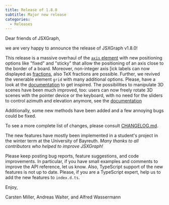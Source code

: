 ```yaml
---
title: Release of 1.8.0
subtitle: Major new release
categories:
  - Releases
---
```


Dear friends of JSXGraph,

we are very happy to announce the release of JSXGraph v1.8.0!

This release is a massive overhaul of the [`axis` element](https://jsxgraph.org/docs/symbols/Axis.html) with new positioning options like "fixed" and "sticky" that allow the positioning of an axis close to the border of a board. Moreover, non-integer axis [ick labels can now displayed as [fractions](https://jsxgraph.org/docs/symbols/Ticks.html), also TeX fractions are possible. Further, we revived the venerable element `grid` with many additional options. Please, have a look at the [documentation](https://jsxgraph.org/docs/symbols/Grid.html) to get inspired. The possibilities to manipulate 3D scenes have been much improved, too: users can now freely rotate 3D scenes with the pointer device or the keyboard, with no need for the sliders to control azimuth and elevation anymore, see the [documentation](https://jsxgraph.org/docs/symbols/View3D.html)

Additionally, some new methods have been added and a few annoying bugs could be fixed. 

To see a more complete list of changes, please consult [CHANGELOG.md](https://github.com/jsxgraph/jsxgraph/blob/main/CHANGELOG.md).

The new features have mostly been implemented in a student's project in the winter term at the University of Bayreuth.
*Many thanks to all contributors who helped to improve JSXGraph!*

Please keep posting bug reports, feature suggestions, and code improvements. 
In particular, if you have small examples and comments to improve the API reference, 
let us know. Also, TypeScript support of the new features is not up to date. Please, if you are a TypeScript expert, help us to add the new features to `index.d.ts`.

Enjoy,

Carsten Miller, Andreas Walter, and Alfred Wassermann
